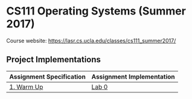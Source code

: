 # CS111 Operating Systems (Summer 2017)

Course website: https://lasr.cs.ucla.edu/classes/cs111_summer2017/

## Project Implementations

Assignment Specification|Assignment Implementation
-----------------|---------------------
[1. Warm Up](https://lasr.cs.ucla.edu/classes/cs111_summer2017/projects/p0/P0.html)|[Lab 0](https://github.com/seanlangley/CS111/tree/master/lab0)
